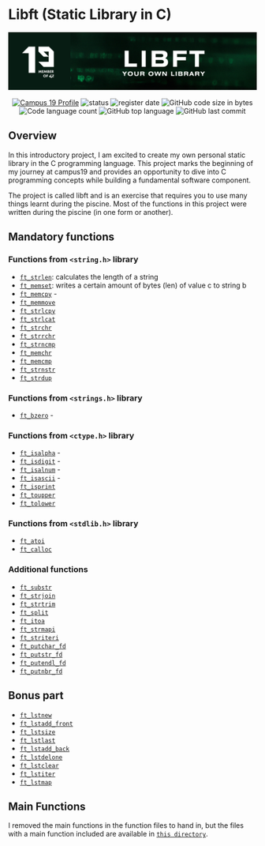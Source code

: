 # Libft (Static Library in C)
![libft header](https://github.com/P-Claus/libft/blob/main/subject/LIBFT-header.png)

<p align='center'>
	<a href='https://profile.intra.42.fr/users/pclaus' target="_blank"><img alt="Campus 19 Profile" src="https://img.shields.io/badge/Campus%2019%20Profile-071C13" ></a>
<img alt="status" src="https://img.shields.io/badge/status-ongoing-success?color=071C13&style=flat-square"/>
  	<img alt="register date" src="https://img.shields.io/badge/registered-16%20%2F%2010%20%2F%202023-success?color=071C13&style=flat-square"/>
<img alt="GitHub code size in bytes" src="https://img.shields.io/github/languages/code-size/P-Claus/libft?color=071C13" />
	<img alt="Code language count" src="https://img.shields.io/github/languages/count/P-Claus/libft?color=071C13" />
	<img alt="GitHub top language" src="https://img.shields.io/github/languages/top/P-Claus/libft?color=071C13" />
	<img alt="GitHub last commit" src="https://img.shields.io/github/last-commit/P-Claus/libft?color=071C13" />

	
</p>


## Overview

In this introductory project, I am excited to create my own personal static library in the C programming language. This project marks the beginning of my journey at campus19 and provides an opportunity to dive into C programming concepts while building a fundamental software component.<br>

The project is called libft and is an exercise that requires you to use many things learnt during the piscine. Most of the functions in this project were written during the piscine (in one form or another).

## Mandatory functions


### Functions from `<string.h>` library
* [`ft_strlen`](https://github.com/P-Claus/libft/blob/main/libft/ft_strlen.c): calculates the length of a string
* [`ft_memset`](https://github.com/P-Claus/libft/blob/main/libft/ft_memset.c): writes a certain amount of bytes (len) of value c to string b 
* [`ft_memcpy`]() - 
* [`ft_memmove`]()
* [`ft_strlcpy`]()
* [`ft_strlcat`]()
* [`ft_strchr`]()
* [`ft_strrchr`]()
* [`ft_strncmp`]()
* [`ft_memchr`]()
* [`ft_memcmp`]()
* [`ft_strnstr`]()
* [`ft_strdup`]()

### Functions from `<strings.h>` library
* [`ft_bzero`]() - 

### Functions from `<ctype.h>` library
* [`ft_isalpha`]() - 
* [`ft_isdigit`]() - 
* [`ft_isalnum`]() - 
* [`ft_isascii`]() - 
* [`ft_isprint`]()
* [`ft_toupper`]()
* [`ft_tolower`]()

### Functions from `<stdlib.h>` library
* [`ft_atoi`]()
* [`ft_calloc`]()

### Additional functions
* [`ft_substr`]()
* [`ft_strjoin`]()
* [`ft_strtrim`]()
* [`ft_split`]()
* [`ft_itoa`]()
* [`ft_strmapi`]()
* [`ft_striteri`]()
* [`ft_putchar_fd`]()
* [`ft_putstr_fd`]()
* [`ft_putendl_fd`]()
* [`ft_putnbr_fd`]()

## Bonus part
* [`ft_lstnew`]()
* [`ft_lstadd_front`]()
* [`ft_lstsize`]()
* [`ft_lstlast`]()
* [`ft_lstadd_back`]()
* [`ft_lstdelone`]()
* [`ft_lstclear`]()
* [`ft_lstiter`]()
* [`ft_lstmap`]()

## Main Functions
I removed the main functions in the function files to hand in, but the files with a main function included are available in [`this directory`](https://github.com/P-Claus/libft/tree/main/main_functions).

